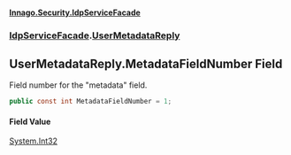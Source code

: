 #### [Innago\.Security\.IdpServiceFacade](../../index.md 'index')
### [IdpServiceFacade](../index.md 'IdpServiceFacade').[UserMetadataReply](index.md 'IdpServiceFacade\.UserMetadataReply')

## UserMetadataReply\.MetadataFieldNumber Field

Field number for the "metadata" field\.

```csharp
public const int MetadataFieldNumber = 1;
```

#### Field Value
[System\.Int32](https://learn.microsoft.com/en-us/dotnet/api/system.int32 'System\.Int32')